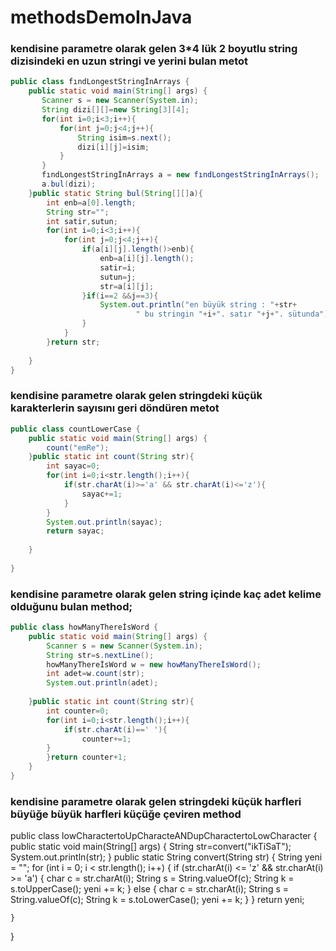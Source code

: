 # methodsDemoInJava
### kendisine parametre olarak gelen 3*4 lük 2 boyutlu string dizisindeki en uzun stringi ve yerini bulan metot 
```java
public class fındLongestStringİnArrays {
    public static void main(String[] args) {
       Scanner s = new Scanner(System.in);
       String dizi[][]=new String[3][4];
       for(int i=0;i<3;i++){
           for(int j=0;j<4;j++){
               String isim=s.next();
               dizi[i][j]=isim;
           }
       }
       fındLongestStringİnArrays a = new fındLongestStringİnArrays();
       a.bul(dizi);  
    }public static String bul(String[][]a){
        int enb=a[0].length;
        String str="";
        int satir,sutun;
        for(int i=0;i<3;i++){
            for(int j=0;j<4;j++){
                if(a[i][j].length()>enb){
                    enb=a[i][j].length();
                    satir=i;
                    sutun=j;       
                    str=a[i][j];
                }if(i==2 &&j==3){
                    System.out.println("en büyük string : "+str+
                            " bu stringin "+i+". satır "+j+". sütunda");
                }
            }
        }return str;
        
    }
}
```
### kendisine parametre olarak gelen stringdeki küçük karakterlerin sayısını geri döndüren metot 
```java
public class countLowerCase {
    public static void main(String[] args) {
        count("emRe");
    }public static int count(String str){
        int sayac=0;
        for(int i=0;i<str.length();i++){
            if(str.charAt(i)>='a' && str.charAt(i)<='z'){
                sayac+=1;
            }
        }
        System.out.println(sayac);
        return sayac;
        
    }
    
}
```
### kendisine parametre olarak gelen string içinde kaç adet kelime olduğunu bulan method;
```java
public class howManyThereİsWord {
    public static void main(String[] args) {
        Scanner s = new Scanner(System.in);
        String str=s.nextLine();
        howManyThereİsWord w = new howManyThereİsWord();
        int adet=w.count(str);
        System.out.println(adet);
        
    }public static int count(String str){
        int counter=0;
        for(int i=0;i<str.length();i++){
            if(str.charAt(i)==' '){
                counter+=1;          
        }
        }return counter+1;
    }
}
```
### kendisine parametre olarak gelen stringdeki küçük harfleri büyüğe büyük harfleri küçüğe çeviren method
public class lowCharactertoUpCharacteANDupCharactertoLowCharacter {
    public static void main(String[] args) {
        String str=convert("ikTiSaT");
        System.out.println(str);
    }
    public static String convert(String str) {
        String yeni = "";
        for (int i = 0; i < str.length(); i++) {
            if (str.charAt(i) <= 'z' && str.charAt(i) >= 'a') {
                char c = str.charAt(i);
                String s = String.valueOf(c);
                String k = s.toUpperCase();
                yeni += k;
            } else {
                char c = str.charAt(i);
                String s = String.valueOf(c);
                String k = s.toLowerCase();
                yeni += k;
            }
        }
        return yeni;
        
    }

}
```




